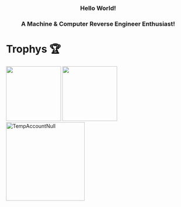 <!DOCTYPE html>
<html lang="en">
<h3 align="center">Hello World!<h3> 
<h3 align="center">A Machine & Computer Reverse Engineer Enthusiast!</h3>

# Trophys 🏆
<div>
    <img height="150em" src="https://github-readme-stats.vercel.app/api?username=TempAccountNull&show_icons=true&theme=radical&include_all_commits=true&count_private=true" />
    <img height="150em" src="https://github-readme-stats.vercel.app/api/top-langs/?username=TempAccountNull&layout=compact&langs_count=8&theme=radical&" />
    <br>
    <img height="215em" src="https://github-trophies.vercel.app/?username=TempAccountNull&theme=radical&margin-w=15&margin-h=15" alt="TempAccountNull" /> 
</div> 

</body>
